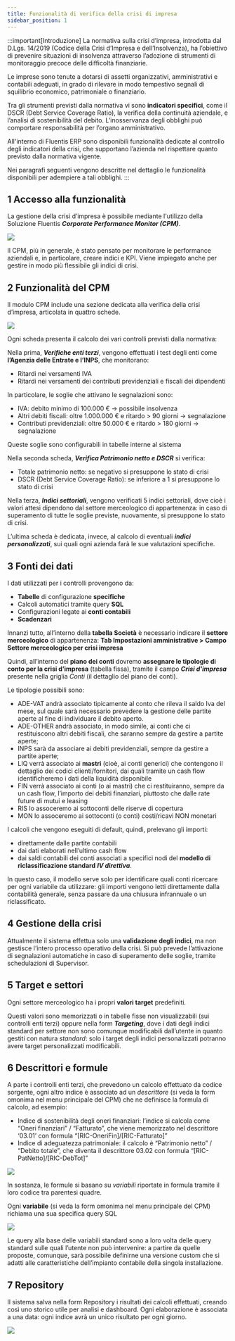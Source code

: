 ```yaml
---
title: Funzionalità di verifica della crisi di impresa
sidebar_position: 1
---
```


:::important[Introduzione]
La normativa sulla crisi d’impresa, introdotta dal D.Lgs. 14/2019 (Codice della Crisi d’Impresa e dell’Insolvenza), ha l’obiettivo di prevenire situazioni di insolvenza attraverso l’adozione di strumenti di monitoraggio precoce delle difficoltà finanziarie.

Le imprese sono tenute a dotarsi di assetti organizzativi, amministrativi e contabili adeguati, in grado di rilevare in modo tempestivo segnali di squilibrio economico, patrimoniale o finanziario.

Tra gli strumenti previsti dalla normativa vi sono **indicatori specifici**, come il DSCR (Debt Service Coverage Ratio), la verifica della continuità aziendale, e l’analisi di sostenibilità del debito. L’inosservanza degli obblighi può comportare responsabilità per l’organo amministrativo.

All'interno di Fluentis ERP sono disponibili funzionalità dedicate al controllo degli indicatori della crisi, che supportano l’azienda nel rispettare quanto previsto dalla normativa vigente.

Nei paragrafi seguenti vengono descritte nel dettaglio le funzionalità disponibili per adempiere a tali obblighi.
:::

## 1 Accesso alla funzionalità
La gestione della crisi d’impresa è possibile mediante l'utilizzo della Soluzione Fluentis ***Corporate Performance Monitor (CPM)***. 

![](/img/it-it/finance-area/corporate-crisis/1.png)

Il CPM, più in generale, è stato pensato per monitorare le performance aziendali e, in particolare, creare indici e KPI. Viene impiegato anche per gestire in modo più flessibile gli indici di crisi.

## 2 Funzionalità del CPM
Il modulo CPM include una sezione dedicata alla verifica della crisi d’impresa, articolata in quattro schede. 

![](/img/it-it/finance-area/corporate-crisis/2.png)

Ogni scheda presenta il calcolo dei vari controlli previsti dalla normativa:

Nella prima, ***Verifiche enti terzi***, vengono effettuati i test degli enti come **l’Agenzia delle Entrate e l’INPS**, che monitorano:

-	Ritardi nei versamenti IVA
-	Ritardi nei versamenti dei contributi previdenziali e fiscali dei dipendenti

In particolare, le soglie che attivano le segnalazioni sono:

-	IVA: debito minimo di 100.000 € → possibile insolvenza
-	Altri debiti fiscali: oltre 1.000.000 € e ritardo > 90 giorni → segnalazione
-	Contributi previdenziali: oltre 50.000 € e ritardo > 180 giorni → segnalazione

Queste soglie sono configurabili in tabelle interne al sistema

Nella seconda scheda, ***Verifica Patrimonio netto e DSCR*** si verifica:

-	Totale patrimonio netto: se negativo si presuppone lo stato di crisi
-	DSCR (Debt Service Coverage Ratio): se inferiore a 1 si presuppone lo stato di crisi

Nella terza, ***Indici settoriali***, vengono verificati 5 indici settoriali, dove cioè i valori attesi dipendono dal settore merceologico di appartenenza: in caso di superamento di tutte le soglie previste, nuovamente, si presuppone lo stato di crisi.

L’ultima scheda è dedicata, invece, al calcolo di eventuali ***indici personalizzati***, sui quali ogni azienda farà le sue valutazioni specifiche.

## 3 Fonti dei dati
I dati utilizzati per i controlli provengono da:

-	**Tabelle** di configurazione **specifiche**
-	Calcoli automatici tramite query **SQL**
-	Configurazioni legate ai **conti contabili**
-	**Scadenzari**

Innanzi tutto, all’interno della **tabella Società** è necessario indicare il **settore merceologico** di appartenenza: **Tab Impostazioni amministrative > Campo Settore merceologico per crisi impresa**
 
Quindi, all’interno del **piano dei conti** dovremo **assegnare le tipologie di conto per la crisi d’impresa** (tabella fissa), tramite il campo ***Crisi d'impresa*** presente nella griglia *Conti* (il dettaglio del piano dei conti).

Le tipologie possibili sono:
 
- ADE-VAT andrà associato tipicamente al conto che rileva il saldo Iva del mese, sul quale sarà necessario prevedere la gestione delle partite aperte al fine di individuare il debito aperto.
- ADE-OTHER andrà associato, in modo simile, ai conti che ci restituiscono altri debiti fiscali, che saranno sempre da gestire a partite aperte;
- INPS sarà da associare ai debiti previdenziali, sempre da gestire a partite aperte;
- LIQ verrà associato ai **mastri** (cioè, ai conti generici) che contengono il dettaglio dei codici clienti/fornitori, dai quali tramite un cash flow identificheremo i dati della liquidità disponibile
- FIN verrà associato ai conti (o ai mastri) che ci restituiranno, sempre da un cash flow, l’importo dei debiti finanziari, piuttosto che dalle rate future di mutui e leasing
- RIS lo assoceremo ai sottoconti delle riserve di copertura 
- MON lo assoceremo ai sottoconti (o conti) costi/ricavi NON monetari

I calcoli che vengono eseguiti di default, quindi, prelevano gli importi:
-	direttamente dalle partite contabili
-	dai dati elaborati nell’ultimo cash flow
-	dai saldi contabili dei conti associati a specifici nodi del **modello di riclassificazione standard** ***IV direttiva***. 

In questo caso, il modello serve solo per identificare quali conti ricercare per ogni variabile da utilizzare: gli importi vengono letti direttamente dalla contabilità generale, senza passare da una chiusura infrannuale o un riclassificato.

## 4 Gestione della crisi
Attualmente il sistema effettua solo una **validazione degli indici**, ma non gestisce l’intero processo operativo della crisi. Si può prevede l’attivazione di segnalazioni automatiche in caso di superamento delle soglie, tramite schedulazioni di Supervisor.

## 5 Target e settori
Ogni settore merceologico ha i propri **valori target** predefiniti. 

Questi valori sono memorizzati o in tabelle fisse non visualizzabili (sui controlli enti terzi) oppure nella form ***Targeting***, dove i dati degli indici standard per settore non sono comunque modificabili dall’utente in quanto gestiti con natura *standard*: solo i target degli indici personalizzati potranno avere target personalizzati modificabili.

## 6 Descrittori e formule
A parte i controlli enti terzi, che prevedono un calcolo effettuato da codice sorgente, ogni altro indice è associato ad un *descrittore* (si veda la form omonima nel menu principale del CPM) che ne definisce la formula di calcolo, ad esempio:

- Indice di sostenibilità degli oneri finanziari: l’indice si calcola come “Oneri finanziari” / “Fatturato”, che viene memorizzato nel descrittore ‘03.01’ con formula “[RIC-OneriFin]/[RIC-Fatturato]”
- Indice di adeguatezza patrimoniale: il calcolo è “Patrimonio netto” / “Debito totale”, che diventa il descrittore 03.02 con formula “[RIC-PatNetto]/[RIC-DebTot]”

![](/img/it-it/finance-area/corporate-crisis/5.png)

In sostanza, le formule si basano su *variabili* riportate in formula tramite il loro codice tra parentesi quadre.

Ogni **variabile** (si veda la form omonima nel menu principale del CPM) richiama una sua specifica query SQL
 
![](/img/it-it/finance-area/corporate-crisis/6.png)

Le query alla base delle variabili standard sono a loro volta delle query standard sulle quali l’utente non può intervenire: a partire da quelle proposte, comunque, sarà possibile definirne una versione custom che si adatti alle caratteristiche dell’impianto contabile della singola installazione.

## 7 Repository
Il sistema salva nella form Repository i risultati dei calcoli effettuati, creando così uno storico utile per analisi e dashboard. Ogni elaborazione è associata a una data: ogni indice avrà un unico risultato per ogni giorno.
 
![](/img/it-it/finance-area/corporate-crisis/7.png)

